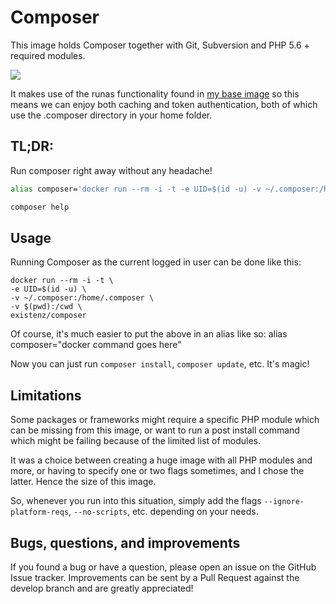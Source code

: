 # Composer

This image holds Composer together with Git, Subversion and PHP 5.6 + required modules.

[![](https://badge.imagelayers.io/existenz/composer:latest.svg)](https://imagelayers.io/?images=existenz/composer:latest 'Get your own badge on imagelayers.io')

It makes use of the runas functionality found in [my base image](https://hub.docker.com/r/existenz/base/) so this means we can enjoy both caching and token authentication, both of which use the .composer directory in your home folder.

## TL;DR:

Run composer right away without any headache!

```bash
alias composer='docker run --rm -i -t -e UID=$(id -u) -v ~/.composer:/home/.composer -v $(pwd):/cwd existenz/composer'

composer help
```

## Usage

Running Composer as the current logged in user can be done like this:

```
docker run --rm -i -t \
-e UID=$(id -u) \
-v ~/.composer:/home/.composer \
-v $(pwd):/cwd \
existenz/composer
```

Of course, it's much easier to put the above in an alias like so: alias composer="docker command goes here"

Now you can just run `composer install`, `composer update`, etc. It's magic!

## Limitations

Some packages or frameworks might require a specific PHP module which can be missing from this image, or want to run a post install command which might be failing because of the limited list of modules.

It was a choice between creating a huge image with all PHP modules and more, or having to specify one or two flags sometimes, and I chose the latter. Hence the size of this image.

So, whenever you run into this situation, simply add the flags `--ignore-platform-reqs`, `--no-scripts`, etc. depending on your needs.

## Bugs, questions, and improvements

If you found a bug or have a question, please open an issue on the GitHub Issue tracker. Improvements can be sent by a Pull Request against the develop branch and are greatly appreciated!

